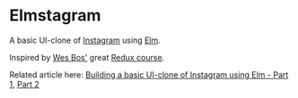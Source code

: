 # Elmstagram

A basic UI-clone of [Instagram][] using [Elm][].

Inspired by [Wes Bos'](https://twitter.com/wesbos) great [Redux course](https://learnredux.com).

Related article here: [Building a basic UI-clone of Instagram using Elm - Part 1](https://bkbooth.me/building-a-basic-ui-clone-of-instagram-using-elm-part-1/), [Part 2](https://bkbooth.me/building-a-basic-ui-clone-of-instagram-using-elm-part-2/)


  [instagram]: https://www.instagram.com/ "Instagram"
  [elm]: http://elm-lang.org/ "Elm"
